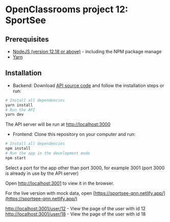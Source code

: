 # OpenClassrooms project 12: SportSee

## Prerequisites

- [NodeJS (version 12.18 or above)](https://nodejs.org/en) - including the NPM package manage
- [Yarn](https://yarnpkg.com/)

## Installation

- Backend: Download [API source code](https://github.com/OpenClassrooms-Student-Center/P9-front-end-dashboard) and follow the installation steps or run:

```bash
# Install all dependencies
yarn install
# Run the API
yarn dev
```

The API server will be run at [http://localhost:3000](http://localhost:3000)

- Frontend: Clone this repository on your computer and run:

```bash
# Install all dependencies
npm install
# Run the app in the development mode
npm start
```

Select a port for the app other than port 3000, for example 3001 (port 3000 is already in use by the API server)

Open [http://localhost:3001](http://localhost:3001) to view it in the browser.

For the live version with mock data, open [https://sportsee-qnn.netlify.app/](https://sportsee-qnn.netlify.app/)

[http://localhost:3001/user/12](http://localhost:3001/user/12) - View the page of the user with id 12
[http://localhost:3001/user/18](http://localhost:3001/user/18) - View the page of the user with id 18
